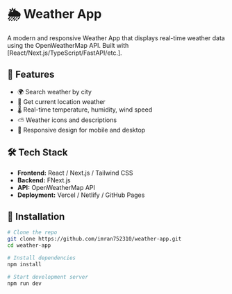 # 🌦️ Weather App

A modern and responsive Weather App that displays real-time weather data using the OpenWeatherMap API. Built with [React/Next.js/TypeScript/FastAPI/etc.].

## 🚀 Features

- 🌍 Search weather by city
- 📍 Get current location weather
- 🌡️ Real-time temperature, humidity, wind speed
- ⛅ Weather icons and descriptions
- 📱 Responsive design for mobile and desktop

## 🛠️ Tech Stack

- **Frontend:** React / Next.js / Tailwind CSS
- **Backend:** FNext.js
- **API:** OpenWeatherMap API
- **Deployment:** Vercel / Netlify / GitHub Pages

## 🔧 Installation

```bash
# Clone the repo
git clone https://github.com/imran752310/weather-app.git
cd weather-app

# Install dependencies
npm install

# Start development server
npm run dev
